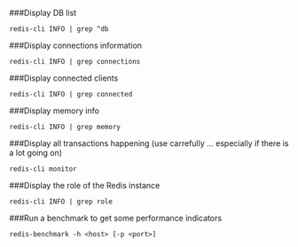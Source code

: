 ###Display DB list 
```
redis-cli INFO | grep ^db
```

###Display connections information
```
redis-cli INFO | grep connections
```

###Display connected clients 
```
redis-cli INFO | grep connected
```

###Display memory info 
```
redis-cli INFO | grep memory
```

###Display all transactions happening (use carrefully ... especially if there is a lot going on)
```
redis-cli monitor
```

###Display the role of the Redis instance 
```
redis-cli INFO | grep role
```

###Run a benchmark to get some performance indicators
```
redis-benchmark -h <host> [-p <port>]
```

